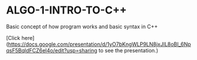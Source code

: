 # ALGO-1-INTRO-TO-C++
Basic concept of how program works and basic syntax in C++

[Click here](https://docs.google.com/presentation/d/1yO7bKngWLP9LN8jxJlL8oBI_6NpqsF5BqldFCZ6el4o/edit?usp=sharing to see the presentation.)

